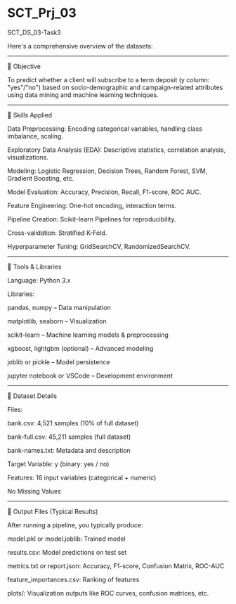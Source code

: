 # SCT_Prj_03
SCT_DS_03-Task3

Here's a comprehensive overview of the datasets:


---

📌 Objective

To predict whether a client will subscribe to a term deposit (y column: "yes"/"no") based on socio-demographic and campaign-related attributes using data mining and machine learning techniques.


---

🧠 Skills Applied

Data Preprocessing: Encoding categorical variables, handling class imbalance, scaling.

Exploratory Data Analysis (EDA): Descriptive statistics, correlation analysis, visualizations.

Modeling: Logistic Regression, Decision Trees, Random Forest, SVM, Gradient Boosting, etc.

Model Evaluation: Accuracy, Precision, Recall, F1-score, ROC AUC.

Feature Engineering: One-hot encoding, interaction terms.

Pipeline Creation: Scikit-learn Pipelines for reproducibility.

Cross-validation: Stratified K-Fold.

Hyperparameter Tuning: GridSearchCV, RandomizedSearchCV.



---

🧰 Tools & Libraries

Language: Python 3.x

Libraries:

pandas, numpy – Data manipulation

matplotlib, seaborn – Visualization

scikit-learn – Machine learning models & preprocessing

xgboost, lightgbm (optional) – Advanced modeling

joblib or pickle – Model persistence

jupyter notebook or VSCode – Development environment




---

📁 Dataset Details

Files:

bank.csv: 4,521 samples (10% of full dataset)

bank-full.csv: 45,211 samples (full dataset)

bank-names.txt: Metadata and description


Target Variable: y (binary: yes / no)

Features: 16 input variables (categorical + numeric)

No Missing Values



---

📄 Output Files (Typical Results)

After running a pipeline, you typically produce:

model.pkl or model.joblib: Trained model

results.csv: Model predictions on test set

metrics.txt or report.json: Accuracy, F1-score, Confusion Matrix, ROC-AUC

feature_importances.csv: Ranking of features

plots/: Visualization outputs like ROC curves, confusion matrices, etc.
